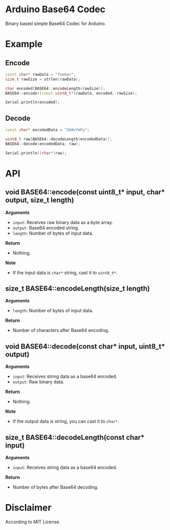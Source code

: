 # Arduino Base64 Codec
Binary based simple Base64 Codec for Arduino.


# Example
## Encode
```c++
const char* rawData = "foobar";
size_t rawSize = strlen(rawData);

char encoded[BASE64::encodeLength(rawSize)];
BASE64::encode((const uint8_t*)rawData, encoded, rawSize);

Serial.println(encoded);
```


## Decode
```c++
const char* encodedData = "Zm9vYmFy";

uint8_t raw[BASE64::decodeLength(encodedData)];
BASE64::decode(encodedData, raw);

Serial.println((char*)raw);
```


# API
## void BASE64::encode(const uint8_t* input, char* output, size_t length)
**Arguments**
- `input`: Receives raw binary data as a byte array.
- `output`: Base64 encoded string.
- `length`: Number of bytes of input data.

**Return**
- Nothing.

**Note**
- If the input data is `char*` string, cast it to `uint8_t*`.


## size_t BASE64::encodeLength(size_t length)
**Arguments**
- `length`: Number of bytes of input data.

**Return**
- Number of characters after Base64 encoding.


## void BASE64::decode(const char* input, uint8_t* output)
**Arguments**
- `input`: Receives string data as a base64 encoded.
- `output`: Raw binary data.

**Return**
- Nothing.

**Note**
- If the output data is string, you can cast it to `char*`.


## size_t BASE64::decodeLength(const char* input)
**Arguments**
- `input`: Receives string data as a base64 encoded.

**Return**
- Number of bytes after Base64 decoding.


# Disclaimer
According to MIT License.